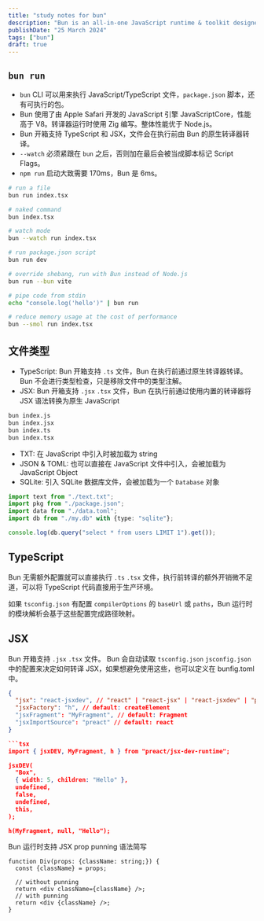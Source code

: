 ```yaml
---
title: "study notes for bun"
description: "Bun is an all-in-one JavaScript runtime & toolkit designed for speed, complete with a bundler, test runner, and Node.js-compatible package manager."
publishDate: "25 March 2024"
tags: ["bun"]
draft: true
---
```


## `bun run`

- `bun` CLI 可以用来执行 JavaScript/TypeScript 文件，`package.json` 脚本，还有可执行的包。
- Bun 使用了由 Apple Safari 开发的 JavaScript 引擎 JavaScriptCore，性能高于 V8。转译器运行时使用 Zig 编写。整体性能优于 Node.js。
- Bun 开箱支持 TypeScript 和 JSX，文件会在执行前由 Bun 的原生转译器转译。
- `--watch` 必须紧跟在 `bun` 之后，否则加在最后会被当成脚本标记 Script Flags。
- `npm run` 启动大致需要 170ms，Bun 是 6ms。

```bash
# run a file
bun run index.tsx

# naked command
bun index.tsx

# watch mode
bun --watch run index.tsx

# run package.json script
bun run dev

# override shebang, run with Bun instead of Node.js
bun run --bun vite

# pipe code from stdin
echo "console.log('hello')" | bun run

# reduce memory usage at the cost of performance
bun --smol run index.tsx
```

## 文件类型

- TypeScript: Bun 开箱支持 `.ts` 文件，Bun 在执行前通过原生转译器转译。Bun 不会进行类型检查，只是移除文件中的类型注解。
- JSX: Bun 开箱支持 `.jsx` `.tsx` 文件，Bun 在执行前通过使用内置的转译器将 JSX 语法转换为原生 JavaScript

```bash
bun index.js
bun index.jsx
bun index.ts
bun index.tsx
```

- TXT: 在 JavaScript 中引入时被加载为 string
- JSON & TOML: 也可以直接在 JavaScript 文件中引入，会被加载为 JavaScript Object
- SQLite: 引入 SQLite 数据库文件，会被加载为一个 `Database` 对象

```ts title="index.ts"
import text from "./text.txt";
import pkg from "./package.json";
import data from "./data.toml";
import db from "./my.db" with {type: "sqlite"};

console.log(db.query("select * from users LIMIT 1").get());
```

## TypeScript

Bun 无需额外配置就可以直接执行 `.ts` `.tsx` 文件，执行前转译的额外开销微不足道，可以将 TypeScript 代码直接用于生产环境。

如果 `tsconfig.json` 有配置 `compilerOptions` 的 `baseUrl` 或 `paths`，Bun 运行时的模块解析会基于这些配置完成路径映射。

## JSX

Bun 开箱支持 `.jsx` `.tsx` 文件。
Bun 会自动读取 `tsconfig.json` `jsconfig.json` 中的配置来决定如何转译 JSX，如果想避免使用这些，也可以定义在 bunfig.toml 中。

```json
{
  "jsx": "react-jsxdev", // "react" | "react-jsx" | "react-jsxdev" | "preserve"
  "jsxFactory": "h", // default: createElement
  "jsxFragment": "MyFragment", // default: Fragment
  "jsxImportSource": "preact" // default: react
}

```tsx
import { jsxDEV, MyFragment, h } from "preact/jsx-dev-runtime";

jsxDEV(
  "Box",
  { width: 5, children: "Hello" },
  undefined,
  false,
  undefined,
  this,
);

h(MyFragment, null, "Hello");
```

Bun 运行时支持 JSX prop punning 语法简写

```tsx
function Div(props: {className: string;}) {
  const {className} = props;

  // without punning
  return <div className={className} />;
  // with punning
  return <div {className} />;
}
```
